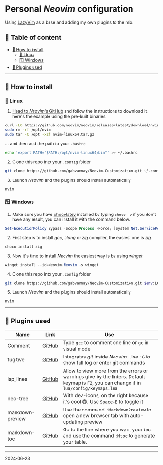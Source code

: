 
# Personal *Neovim* configuration

Using [LazyVim](http://www.lazyvim.org/) as a base and adding my own plugins to the mix.

## 📝 Table of content


<!-- mtoc-start -->

* [👀 How to install](#-how-to-install)
  * [🐧 Linux](#-linux)
  * [🪟 Windows](#-windows)
* [🔌 Plugins used](#-plugins-used)

<!-- mtoc-end -->

---

## 👀 How to install

### 🐧 Linux

1. [Head to *Neovim*'s GitHub](https://github.com/neovim/neovim/blob/master/INSTALL.md) and follow the instructions to download it, here's the example using the pre-built binaries

```bash
curl -LO https://github.com/neovim/neovim/releases/latest/download/nvim-linux64.tar.gz
sudo rm -rf /opt/nvim
sudo tar -C /opt -xzf nvim-linux64.tar.gz
```

... and then add the path to your `.bashrc`

```bash
echo 'export PATH="$PATH:/opt/nvim-linux64/bin"' >> ~/.bashrc
```

2. Clone this repo into your `.config` folder

```bash
git clone https://github.com/gabvannay/Neovim-Customization.git ~/.config/nvim
```

3. Launch *Neovim* and the plugins should install automatically

```bash
nvim
```

### 🪟 Windows

1. Make sure you have [chocolatey](https://chocolatey.org/) installed by typing `choco -v` if you don't have any result, you can install it with the command below.

```powershell
Set-ExecutionPolicy Bypass -Scope Process -Force; [System.Net.ServicePointManager]::SecurityProtocol = [System.Net.ServicePointManager]::SecurityProtocol -bor 3072; iex ((New-Object System.Net.WebClient).DownloadString('https://community.chocolatey.org/install.ps1'))
```

2. First step is to install *gcc*, *clang* or *zig* compiler, the easiest one is *zig*

```powershell
choco install zig
```

3. Now it's time to install *Neovim* the easiest way is by using *winget*

```powershell
winget install --id=Neovim.Neovim -s winget
```

4. Clone this repo into your `.config` folder

```bash
git clone https://github.com/gabvannay/Neovim-Customization.git $env:LOCALAPPDATA\nvim
```

5. Launch *Neovim* and the plugins should install automatically

```bash
nvim
```

---

## 🔌 Plugins used

| Name | Link | Use |
| ---- | -- | -- |
| Comment | [GitHub](https://github.com/numToStr/Comment.nvim) | Type `gcc` to comment one line or `gc` in visual mode |
| fugitive | [GitHub](https://github.com/tpope/vim-fugitive) | Integrates *git* inside *Neovim*. Use `:G` to show full log or enter git commands |
| lsp_lines | [GitHub](https://github.com/maan2003/lsp_lines.nvim) | Allow to view more from the errors or warnings give by the linters. Default keymap is `F2`, you can change it in `lua/config/keymaps.lua` |
| neo-tree | [GitHub](https://github.com/nvim-neo-tree/neo-tree.nvim) | With dev-icons, on the right because it's cool 😎. Use `Space+E` to toggle it |
| markdown-preview | [GitHub](https://github.com/iamcco/markdown-preview.nvim) | Use the command `:MarkdownPreview` to open a new browser tab with auto-updating preview |
| markdown-toc | [GitHub](https://github.com/hedyhli/markdown-toc.nvim) | Go to the line where you want your *toc* and use the command `:Mtoc` to generate your table. |

---

2024-06-23
